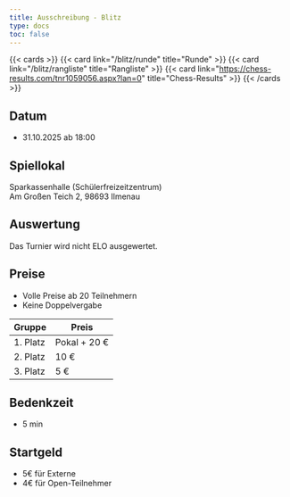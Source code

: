 ```yaml
---
title: Ausschreibung - Blitz
type: docs
toc: false
---
```


{{< cards >}}
{{< card link="/blitz/runde" title="Runde" >}}
{{< card link="/blitz/rangliste" title="Rangliste"  >}}
{{< card link="https://chess-results.com/tnr1059056.aspx?lan=0" title="Chess-Results"  >}}
{{< /cards >}}

## Datum

- 31.10.2025 ab 18:00

## Spiellokal

Sparkassenhalle (Schülerfreizeitzentrum)  
Am Großen Teich 2, 98693 Ilmenau

## Auswertung

Das Turnier wird nicht ELO ausgewertet.

## Preise

- Volle Preise ab 20 Teilnehmern
- Keine Doppelvergabe

| Gruppe   | Preis        |
| -------- | ------------ |
| 1. Platz | Pokal + 20 € |
| 2. Platz | 10 €         |
| 3. Platz | 5 €          |

## Bedenkzeit

- 5 min

## Startgeld

- 5€ für Externe
- 4€ für Open-Teilnehmer
